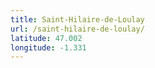 ```yaml
---
title: Saint-Hilaire-de-Loulay
url: /saint-hilaire-de-loulay/
latitude: 47.002
longitude: -1.331
---
```

